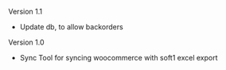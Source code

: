 Version 1.1
- Update db, to allow backorders

Version 1.0
- Sync Tool for syncing woocommerce with soft1 excel export
